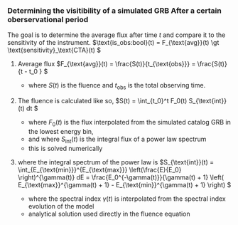 ### Determining the visitibility of a simulated GRB After a certain oberservational period

The goal is to determine the average flux after time $t$ and compare it to the sensitivity of the instrument.
$\text{is\_obs:bool}(t) = F_{\text{avg}}(t) \gt \text{sensitivity}_\text{CTA}(t) $

1. Average flux
$F_{\text{avg}}(t) = \frac{S(t)}{t_{\text{obs}}} = \frac{S(t)}{t - t_0 } $
   - where $S(t)$ is the fluence and $t_{\text{obs}}$ is the total observing time.


2. The fluence is calculated like so,
$S(t) = \int_{t_0}^t F_0(t) S_{\text{int}}(t) dt $
   - where $F_0(t)$ is the flux interpolated from the simulated catalog GRB in the lowest energy bin,
   - and where $S_{\text{int}}(t)$ is the integral flux of a power law spectrum
   - this is solved numerically

3. where the integral spectrum of the power law is
$S_{\text{int}}(t) = \int_{E_{\text{min}}}^{E_{\text{max}}} \left(\frac{E}{E_0} \right)^{\gamma(t)} dE = \frac{E_0^{-\gamma(t)}}{\gamma(t) + 1} \left( E_{\text{max}}^{\gamma(t) + 1} - E_{\text{min}}^{\gamma(t) + 1} \right)  $
   - where the spectral index $\gamma(t)$ is interpolated from the spectral index evolution of the model
   - analytical solution used directly in the fluence equation

